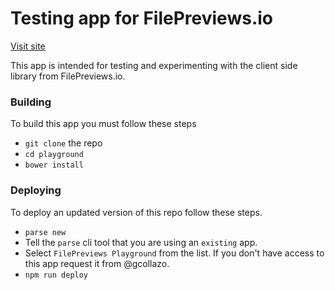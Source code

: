 # Testing app for FilePreviews.io
[Visit site](http://fp-playground.parseapp.com/)

This app is intended for testing and experimenting with the client side library from FilePreviews.io.

### Building
To build this app you must follow these steps

- `git clone` the repo
- `cd playground`
- `bower install`

### Deploying
To deploy an updated version of this repo follow these steps.

- `parse new`
- Tell the `parse` cli tool that you are using an `existing` app.
- Select `FilePreviews Playground` from the list. If you don't have access to this app request it from @gcollazo.
- `npm run deploy`
